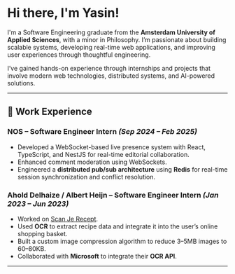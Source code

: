 # Hi there, I'm Yasin!

I'm a Software Engineering graduate from the **Amsterdam University of Applied Sciences**, with a minor in Philosophy. I’m passionate about building scalable systems, developing real-time web applications, and improving user experiences through thoughtful engineering.  

I’ve gained hands-on experience through internships and projects that involve modern web technologies, distributed systems, and AI-powered solutions.

---

## 💼 Work Experience

### NOS – Software Engineer Intern *(Sep 2024 – Feb 2025)*
- Developed a WebSocket-based live presence system with React, TypeScript, and NestJS for real-time editorial collaboration.
- Enhanced comment moderation using WebSockets.
- Engineered a **distributed pub/sub architecture** using **Redis** for real-time session synchronization and conflict resolution.

### Ahold Delhaize / Albert Heijn – Software Engineer Intern *(Jan 2023 – Jun 2023)*
- Worked on [Scan Je Recept](https://labs.ah.nl/projecten/scan-je-recept).
- Used **OCR** to extract recipe data and integrate it into the user’s online shopping basket.
- Built a custom image compression algorithm to reduce 3–5MB images to 60–80KB.
- Collaborated with **Microsoft** to integrate their **OCR API**.

---
